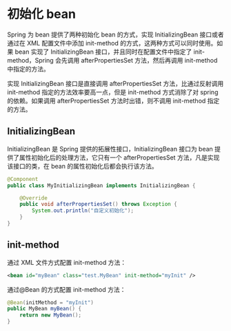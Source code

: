 # 初始化 bean

Spring 为 bean 提供了两种初始化 bean 的方式，实现 InitializingBean 接口或者通过在 XML 配置文件中添加 init-method 的方式，这两种方式可以同时使用。如果 bean 实现了 InitializingBean 接口，并且同时在配置文件中指定了 init-method，Spring 会先调用 afterPropertiesSet 方法，然后再调用 init-method 中指定的方法。

实现 InitializingBean 接口是直接调用 afterPropertiesSet 方法，比通过反射调用 init-method 指定的方法效率要高一点，但是 init-method 方式消除了对 spring 的依赖。如果调用 afterPropertiesSet 方法时出错，则不调用 init-method 指定的方法。

## InitializingBean

InitializingBean 是 Spring 提供的拓展性接口，InitializingBean 接口为 bean 提供了属性初始化后的处理方法，它只有一个 afterPropertiesSet 方法，凡是实现该接口的类，在 bean 的属性初始化后都会执行该方法。

```java
@Component
public class MyInitializingBean implements InitializingBean {

    @Override
    public void afterPropertiesSet() throws Exception {
        System.out.println("自定义初始化");
    }
}
```

## init-method

通过 XML 文件方式配置 init-method 方法：

```xml
<bean id="myBean" class="test.MyBean" init-method="myInit" />
```

通过@Bean 的方式配置 init-method 方法：

```java
@Bean(initMethod = "myInit")
public MyBean myBean() {
    return new MyBean();
}
```
